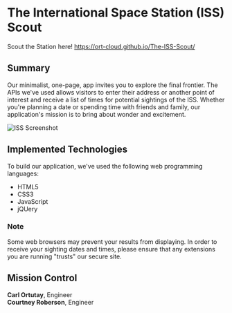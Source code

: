 # The International Space Station (ISS) Scout

Scout the Station here! https://ort-cloud.github.io/The-ISS-Scout/

## Summary

Our minimalist, one-page, app invites you to explore the final frontier. The APIs we've used allows visitors to enter their address or another point of interest and receive a list of times for potential sightings of the ISS. Whether you're planning a date or spending time with friends and family, our application's mission is to bring about wonder and excitement.

![ISS Screenshot](2019-08-11-22-41-34.png)

## Implemented Technologies

To build our application, we've used the following web programming languages:

- HTML5
- CSS3
- JavaScript
- jQUery

### Note
Some web browsers may prevent your results from displaying. In order to receive your sighting dates and times, please ensure that any extensions you are running "trusts" our secure site.

## Mission Control

**Carl Ortutay**, Engineer <br>
**Courtney Roberson**, Engineer
